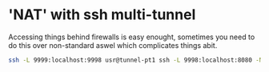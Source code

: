 # 'NAT' with ssh multi-tunnel 
Accessing things behind firewalls is easy enought, sometimes you need to do this over non-standard aswel which complicates things abit.

```bash
ssh -L 9999:localhost:9998 usr@tunnel-pt1 ssh -L 9998:localhost:8080 -N usr@tunnel-pt2 -p 2022
```
